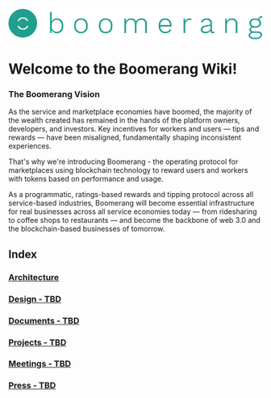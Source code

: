 ![alt text](https://github.com/BoomerangProject/boomerang-wiki/blob/master/images/logo.png "Boomerang Logo")
# Welcome to the Boomerang Wiki!

### The Boomerang Vision
As the service and marketplace economies have boomed, the majority of the wealth created has remained in the hands of the platform owners, developers, and investors. Key incentives for workers and users — tips and rewards — have been misaligned, fundamentally shaping inconsistent experiences.

That's why we're introducing Boomerang - the operating protocol for marketplaces using blockchain technology to reward users and workers with tokens based on performance and usage.

As a programmatic, ratings-based rewards and tipping protocol across all service-based industries, Boomerang will become essential infrastructure for real businesses across all service economies today — from ridesharing to coffee shops to restaurants — and become the backbone of web 3.0 and the blockchain-based businesses of tomorrow.

## Index
### [Architecture](https://github.com/BoomerangProject/boomerang-wiki/tree/master/architecture)
### [Design - TBD]()
### [Documents - TBD]()
### [Projects - TBD]()
### [Meetings - TBD]()
### [Press - TBD]()
